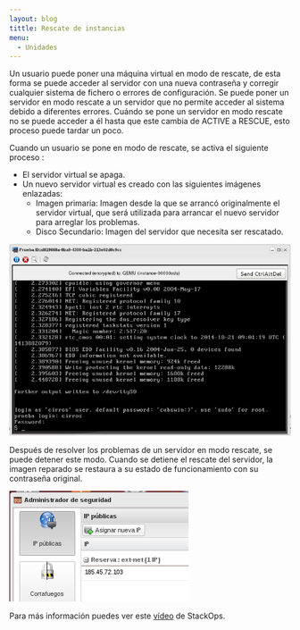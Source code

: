 ```yaml
---
layout: blog
tittle: Rescate de instancias
menu:
  - Unidades
---
```


Un usuario puede poner una máquina virtual en modo de rescate, de esta forma se puede acceder al servidor con una nueva contraseña y corregir cualquier sistema de fichero o errores de configuración.
Se puede poner un servidor en modo rescate a un servidor que no permite acceder al sistema debido a diferentes errores. Cuándo se pone un servidor en modo rescate no se puede acceder a él hasta que este cambia de ACTIVE a RESCUE, esto proceso puede tardar un poco.

Cuando un usuario se pone en modo de rescate, se activa el siguiente proceso :

* El servidor virtual se apaga.
* Un nuevo servidor virtual es creado con las siguientes imágenes enlazadas:
    * Imagen primaria: Imagen desde la que se arrancó originalmente el servidor virtual, que será utilizada para arrancar el nuevo servidor para arreglar los problemas.
    * Disco Secundario: Imagen del servidor que necesita ser rescatado.

![rescatar](img/demo1_4.png)

Después de resolver los problemas de un servidor en modo rescate, se puede detener este modo. Cuando se detiene el rescate del servidor, la imagen reparado se restaura a su estado de funcionamiento con su contraseña original.

![rescatar](img/demo1_5.png)

Para más información puedes ver este [vídeo](https://www.youtube.com/watch?v=gTQaES8ri-Q) de StackOps.